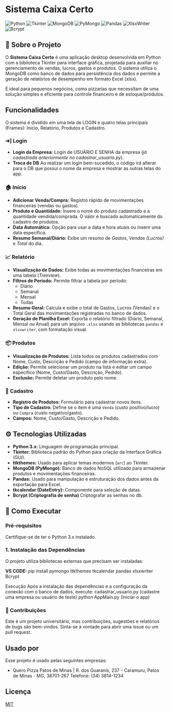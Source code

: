 # Sistema Caixa Certo

![Python](https://img.shields.io/badge/Python-3.x-blue.svg)
![Tkinter](https://img.shields.io/badge/GUI-Tkinter(TTK)-yellowgreen.svg)
![MongoDB](https://img.shields.io/badge/Database-MongoDB-green.svg)
![PyMongo](https://img.shields.io/badge/Driver-PyMongo-lightgreen.svg)
![Pandas](https://img.shields.io/badge/Data-Pandas-orange.svg)
![XlsxWriter](https://img.shields.io/badge/Export-XlsxWriter-red.svg)
![Bcrypt](https://img.shields.io/badge/PassWord-Bcrypt-black.svg)

## 🎯 Sobre o Projeto

O **Sistema Caixa Certo** é uma aplicação desktop desenvolvida em Python com a biblioteca Tkinter para interface gráfica, projetada para auxiliar no gerenciamento de vendas, lucros, gastos e produtos. O sistema utiliza o MongoDB como banco de dados para persistência dos dados e permite a geração de relatórios de desempenho em formato Excel (xlsx).

É ideal para pequenos negócios, como pizzarias que necessitam de uma solução simples e eficiente para controle financeiro e de estoque/produtos.

## Funcionalidades

O sistema é dividido em uma tela de LOGIN e quatro telas principais (Frames): Início, Relatório, Produtos e Cadastro.

### ➜] Login
* **Login da Empresa:** Login de USUÁRIO E SENHA da empresa (*já cadastrada anteriormente no cadastrar_usuario.py*).
* **Troca de DB** Ao realizar um login bem-sucedido, o código irá alterar para o DB que possui o nome da empresa e mostrar as outras telas do app.
### 🏠 Início 
* **Adicionar Venda/Compra:** Registro rápido de movimentações financeiras (vendas ou gastos).
* **Produto e Quantidade:** Insere o nome do produto cadastrado e a quantidade vendida/comprada. O valor é buscado automaticamente do cadastro de produtos.
* **Data Automática:** Opção para usar a data e hora atuais ou inserir uma data específica.
* **Resumo Semanal/Diário:** Exibe um resumo de *Gastos*, *Vendas (Lucros)* e *Total* do dia.

### 📈 Relatório 
* **Visualização de Dados:** Exibe todas as movimentações financeiras em uma tabela (*Treeview*).
* **Filtros de Período:** Permite filtrar a tabela por período:
    * Diário
    * Semanal
    * Mensal
    * Todas
* **Resumo Geral:** Calcula e exibe o total de Gastos, Lucros (Vendas) e o Total Geral das movimentações registradas no banco de dados.
* **Geração de Planilha Excel:** Exporta o relatório filtrado (Diário, Semanal, Mensal ou Anual) para um arquivo `.xlsx` usando as bibliotecas `pandas` e `xlsxwriter`, com formatação visual.

### 📦 Produtos 
* **Visualização de Produtos:** Lista todos os produtos cadastrados com Nome, Custo, Descrição e Pedido (campo de informação extra).
* **Edição:** Permite selecionar um produto na lista e editar um campo específico (Nome, Custo/Gasto, Descrição, Pedido).
* **Exclusão:** Permite deletar um produto pelo nome.

### 📝 Cadastro
* **Registro de Produtos:** Formulário para cadastrar novos itens.
* **Tipo de Cadastro:** Define se o item é uma `Venda` (custo positivo/lucro) ou `Compra` (custo negativo/gasto).
* **Campos:** Nome, Custo/Gasto, Descrição e Pedido.

## ⚙️ Tecnologias Utilizadas

* **Python 3.x:** Linguagem de programação principal.
* **Tkinter:** Biblioteca padrão do Python para criação da Interface Gráfica (GUI).
* **ttkthemes:** Usado para aplicar temas modernos (`arc`) ao Tkinter.
* **MongoDB (PyMongo):** Banco de dados NoSQL utilizado para armazenar produtos e movimentações financeiras.
* **Pandas:** Usado para manipulação e estruturação dos dados antes da exportação para Excel.
* **tkcalendar (DateEntry):** Componente para seleção de datas.
* **Bcrypt (Criptografia de senha)** Criptografar as senhas no db.

## 🚀 Como Executar

### Pré-requisitos

Certifique-se de ter o Python 3.x instalado.

### 1. Instalação das Dependências

O projeto utiliza bibliotecas externas que precisam ser instaladas:

**VS CODE:** pip install pymongo ttkthemes tkcalendar pandas xlsxwriter Bcrypt

Execução
Após a instalação das dependências e a configuração da conexão com o banco de dados, execute:
cadastrar_usuario.py (cadastre uma empresa ou usuário de teste)
python AppMain.py (Iniciar o app)

### 🤝 Contribuições
Este é um projeto universitário, mas contribuições, sugestões e relatórios de bugs são bem-vindos. Sinta-se à vontade para abrir uma issue ou um pull request.

## Usado por

Esse projeto é usado pelas seguintes empresas:

- Quero Pizza Patos de Minas | R. dos Guaranís, 237 - Caramuru, Patos de Minas - MG, 38701-267 Telefone: (34) 3814-1234
 
## Licença

[MIT](https://choosealicense.com/licenses/mit/)
